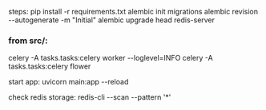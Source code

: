 steps:
pip install -r requirements.txt
alembic init migrations
alembic revision --autogenerate -m "Initial"
alembic upgrade head
redis-server

### from src/:
celery -A tasks.tasks:celery worker --loglevel=INFO
celery -A tasks.tasks:celery flower


start app:
uvicorn main:app --reload

check redis storage:
redis-cli --scan --pattern '*'
